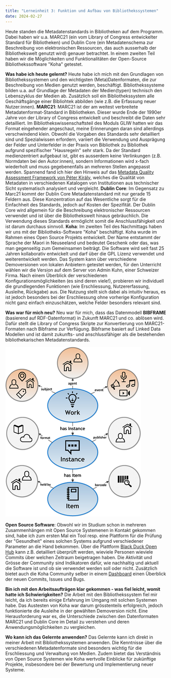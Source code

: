```yaml
---
title: "Lerneinheit 3: Funktion und Aufbau von Bibliothekssystemen"
date: 2024-02-27
---
```


Heute standen die Metadatenstandards in Bibliotheken auf dem Programm. Dabei haben wir u.a. MARC21 (ein vom Library of Congress entwickelter Standard für Bibliotheken) und Dublin Core (ein Metadatenschema zur Beschreibung von elektronischen Ressourcen, das auch ausserhalb der Bibliothekswelt genutzt wird) genauer betrachtet. In einem zweiten Teil haben wir die Möglichkeiten und Funktionalitäten der Open-Source Bibliothekssoftware "Koha" getestet.

**Was habe ich heute gelernt?**
Heute habe ich mich mit den Grundlagen von Bibliothekssystemen und den wichtigsten (Meta)Datenformaten, die zur Beschreibung von Medien genutzt werden, beschäftigt. Bibliothekssysteme bilden u.a. auf Grundlage der Metadaten der Medien(typen) technisch den Lebenszyklus der Medien ab. Zusätzlich soll ein Bibliothekssystem alle Geschäftsgänge einer Bibliohtek abbilden (wie z.B. die Erfassung neuer Nutzer:innen).
**MARC21**: MARC21 ist der am weitest verbreitete Metadatenformat-Standard in Bibliotheken. Dieser wurde Ende der 1990er Jahre von der Library of Congress entwickelt und beschreibt die Daten sehr detailliert. Im Bibliothekswissenschaftsteil des Moduls GLIW hatten wir das Format eingehender angeschaut, meine Erinnerungen daran sind allerdings verschwindend klein. Obwohl die Vorgaben des Standards sehr detailliert sind und Spezialwissen erfordern, variiert die Verwendung und Ausprägung der Felder und Unterfelder in der Praxis von Bibliothek zu Bibliothek aufgrund spezifischer "Hausregeln" sehr stark. Da der Standard medienzentriert aufgebaut ist, gibt es ausserdem keine Verlinkungen (z.B. Normdaten bei den Autor:innen), sondern Informationen wird x-fach wiederholt und muss gegebenenfalls an mehreren Stellen angepasst werden. Spannend fand ich hier den Hinweis auf das [Metadata Quality Assessment Framework von Péter Király](http://pkiraly.github.io), welches die Qualität von Metadaten in verschiedenen Katalogen von Institutionen aus technischer Sicht systematisch analysiert und vergleicht. 
**Dublin Core**: Im Gegensatz zu Marc21 kommt der Dublin Core Metadatenstandard mit nur gerade 15 Feldern aus. Diese Konzentration auf das Wesentliche sorgt für die Einfachheit des Standards, jedoch auf Kosten der Spezifität. Der Dublin Core wird allgemein für die Beschreibung elektronischer Ressourcen verwendet und ist über die Bibliothekswelt hinaus gebräuchlich. Die Verwendung dieses Standards ermöglicht somit die Anschlussfähigkeit und ist darum durchaus sinnvoll.
**Koha**: Im zweiten Teil des Nachmittags haben wir uns mit der Bibliotheks-Software "Koha" beschäftigt. Koha wurde im Rahmen eines Open Source Projekts entwickelt. Der Name entstammt der Sprache der Maori in Neuseeland und bedeutet Geschenk oder das, was man gegenseitig zum Gemeinsamen beiträgt. Die Software wird seit fast 25 Jahren kollaborativ entwickelt und darf über die GPL Lizenz verwendet und weiterentwickelt werden. 
Das System kann über verschiedene Demoversionen von lokalen Anbietern getestet werden, für den Unterricht wählen wir die Version auf dem Server von Admin Kuhn, einer Schweizer Firma. Nach einem Überblick der verschiedenen Konfigurationsmöglichkeiten (es sind deren viele!), probieren wir individuell die grundlegenden Funktionen (wie Erschliessung, Nutzererfassung, Ausleihe, Rückgabe) aus. Die Nutzung stellt sich dabei als intuitiv heraus, es ist jedoch besonders bei der Erschliessung ohne vorherige Konfiguration nicht ganz einfach einzuschätzen, welche Felder besonders relevant sind.

**Was war für mich neu?**
Neu war für mich, dass das Datenmodell **BIBFRAME** (basierend auf RDF-Datenformat) in Zukunft MARC21 und co. ablösen wird. Dafür stellt die Library of Congress Skripte zur Konvertierung von MARC21-Formaten nach Bibframe zur Verfügung. Bibframe basiert auf Linked Data Modellen und ist damit zukunfts- und anschlussfähiger als die bestehenden bibliothekarischen Metadatenstandards.

![BIBFRAME](media/bibframe.jpg)

**Open Source Software**: Obwohl wir im Studium schon in mehreren Zusammenhängen mit Open Source Systemenen in Kontakt gekommen sind, habe ich zum ersten Mal ein Tool resp. eine Plattform für die Prüfung der "Gesundheit" eines solchen Systems aufgrund verschiedener Parameter an die Hand bekommen. Über die Plattform [Black Duck Open Hub](https://openhub.net/p/koha) kann z.B. detailliert überprüft werden, wieviele Personen wieviele Commits über welchen Zeitraum beigetragen haben. Die Aktivität und Grösse der Community sind Indikatoren dafür, wie nachhaltig und aktuell die Software ist und ob sie verwendet werden soll oder nicht. Zusätzlich bietet auch die Koha Community selber in einem [Dashboard](https://dashboard.koha-community.org) einen Überblick der neuen Commits, Issues und Bugs.

**Bin ich mit den Arbeitsaufträgen klar gekommen - was fiel leicht, womit hatte ich Schwierigkeiten?**
Die Arbeit mit den Bibliothekssystem fiel mir leicht, da ich bereits einige Erfahrung im Umgang mit solchen Systemen habe. Das Austesten von Koha war darum grösstenteils erfolgreich, jedoch funktionierte die Ausleihe in der gewählten Demoversion nicht. Eine Herausforderung war es, die Unterschiede zwischen den Datenformaten MARC21 und Dublin Core im Detail zu verstehen und deren Anwendungsmöglichkeiten zu vergleichen.

**Wo kann ich das Gelernte anwenden?**
Das Gelernte kann ich direkt in meiner Arbeit mit Bibliothekssystemen anwenden. Die Kenntnisse über die verschiedenen Metadatenformate sind besonders wichtig für die Erschliessung und Verwaltung von Medien. Zudem bietet das Verständnis von Open Source Systemen wie Koha wertvolle Einblicke für zukünftige Projekte, insbesondere bei der Bewertung und Implementierung neuer Systeme.
